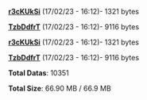 [**r3cKUkSi**](/data/r3cKUkSi.txt) (17/02/23 - 16:12)- 1321 bytes

[**TzbDdfrT**](/data/TzbDdfrT.txt) (17/02/23 - 16:12)- 9116 bytes

[**r3cKUkSi**](/data/r3cKUkSi.txt) (17/02/23 - 16:12)- 1321 bytes

[**TzbDdfrT**](/data/TzbDdfrT.txt) (17/02/23 - 16:12)- 9116 bytes

**Total Datas**: 10351

**Total Size**: 66.90 MB / 66.9 MB